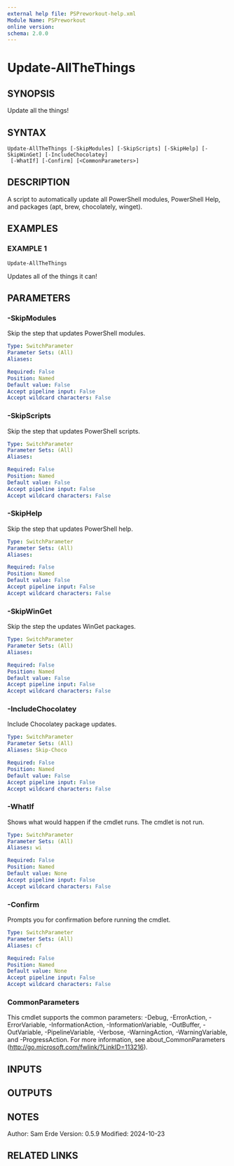 ```yaml
---
external help file: PSPreworkout-help.xml
Module Name: PSPreworkout
online version:
schema: 2.0.0
---
```


# Update-AllTheThings

## SYNOPSIS

Update all the things!

## SYNTAX

```
Update-AllTheThings [-SkipModules] [-SkipScripts] [-SkipHelp] [-SkipWinGet] [-IncludeChocolatey]
 [-WhatIf] [-Confirm] [<CommonParameters>]
```

## DESCRIPTION

A script to automatically update all PowerShell modules, PowerShell Help, and packages (apt, brew, chocolately, winget).

## EXAMPLES

### EXAMPLE 1

```
Update-AllTheThings
```

Updates all of the things it can!

## PARAMETERS

### -SkipModules

Skip the step that updates PowerShell modules.

```yaml
Type: SwitchParameter
Parameter Sets: (All)
Aliases:

Required: False
Position: Named
Default value: False
Accept pipeline input: False
Accept wildcard characters: False
```

### -SkipScripts

Skip the step that updates PowerShell scripts.

```yaml
Type: SwitchParameter
Parameter Sets: (All)
Aliases:

Required: False
Position: Named
Default value: False
Accept pipeline input: False
Accept wildcard characters: False
```

### -SkipHelp

Skip the step that updates PowerShell help.

```yaml
Type: SwitchParameter
Parameter Sets: (All)
Aliases:

Required: False
Position: Named
Default value: False
Accept pipeline input: False
Accept wildcard characters: False
```

### -SkipWinGet

Skip the step the updates WinGet packages.

```yaml
Type: SwitchParameter
Parameter Sets: (All)
Aliases:

Required: False
Position: Named
Default value: False
Accept pipeline input: False
Accept wildcard characters: False
```

### -IncludeChocolatey

Include Chocolatey package updates.

```yaml
Type: SwitchParameter
Parameter Sets: (All)
Aliases: Skip-Choco

Required: False
Position: Named
Default value: False
Accept pipeline input: False
Accept wildcard characters: False
```

### -WhatIf

Shows what would happen if the cmdlet runs.
The cmdlet is not run.

```yaml
Type: SwitchParameter
Parameter Sets: (All)
Aliases: wi

Required: False
Position: Named
Default value: None
Accept pipeline input: False
Accept wildcard characters: False
```

### -Confirm

Prompts you for confirmation before running the cmdlet.

```yaml
Type: SwitchParameter
Parameter Sets: (All)
Aliases: cf

Required: False
Position: Named
Default value: None
Accept pipeline input: False
Accept wildcard characters: False
```

### CommonParameters

This cmdlet supports the common parameters: -Debug, -ErrorAction, -ErrorVariable, -InformationAction, -InformationVariable, -OutBuffer, -OutVariable, -PipelineVariable, -Verbose, -WarningAction, -WarningVariable, and -ProgressAction.
For more information, see about_CommonParameters (http://go.microsoft.com/fwlink/?LinkID=113216).

## INPUTS

## OUTPUTS

## NOTES

Author: Sam Erde
Version: 0.5.9
Modified: 2024-10-23

## RELATED LINKS
